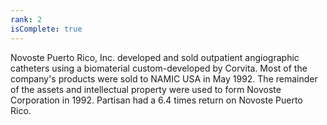 ```yaml
---
rank: 2
isComplete: true
---
```


<span class="investment__name">Novoste Puerto Rico, Inc.</span> developed and sold outpatient angiographic catheters using a biomaterial custom-developed by Corvita. Most of the company's products were sold to NAMIC USA in May 1992. The remainder of the assets and intellectual property were used to form Novoste Corporation in 1992. Partisan had a 6.4 times return on Novoste Puerto Rico.